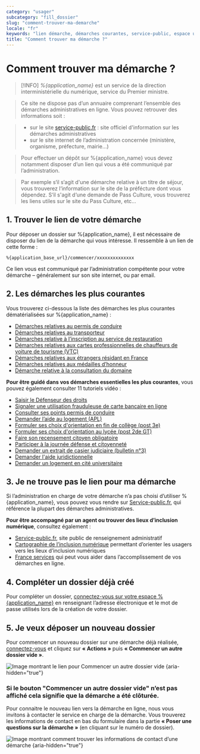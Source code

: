 ```yaml
---
category: "usager"
subcategory: "fill_dossier"
slug: "comment-trouver-ma-demarche"
locale: "fr"
keywords: "lien démarche, démarches courantes, service-public, espace usager, nouveau dossier"
title: "Comment trouver ma démarche ?"
---
```


# Comment trouver ma démarche ?

> [!INFO]
> *%{application_name}* est un service de la direction interministérielle du numérique, service du Premier ministre.

> Ce site ne dispose pas d’un annuaire comprenant l’ensemble des démarches administratives en ligne. Vous pouvez retrouver des informations soit :

> - sur le site [service-public.fr](https://www.service-public.fr) : site officiel d'information sur les démarches administratives
> - sur le site internet de l’administration concernée (ministère, organisme, préfecture, mairie…)

> Pour effectuer un dépôt sur %{application_name} vous devez notamment disposer d’un lien qui vous a été communiqué par l’administration.

> Par exemple s‘il s‘agit d'une démarche relative à un titre de séjour, vous trouverez l‘information sur le site de la préfécture dont vous dépendez. S‘il s'agit d‘une demande de Pass Culture, vous trouverez les liens utiles sur le site du Pass Culture, etc…

## 1. Trouver le lien de votre démarche

Pour déposer un dossier sur %{application_name}, il est nécessaire de disposer du lien de la démarche qui vous intéresse. Il ressemble à un lien de cette forme :

    %{application_base_url}/commencer/xxxxxxxxxxxxxx


Ce lien vous est communiqué par l’administration compétente pour votre démarche – généralement sur son site internet, ou par email.

## 2. Les démarches les plus courantes

Vous trouverez ci-dessous la liste des démarches les plus courantes dématérialisées sur %{application_name} :

- [Démarches relatives au permis de conduire](https://doc.demarches-simplifiees.fr/listes-des-demarches/demarches-relatives-au-permis-de-conduire)
- [Démarches relatives au transporteur](https://doc.demarches-simplifiees.fr/listes-des-demarches/demarches-relatives-au-transporteur)
- [Démarches relative à l’inscription au service de restauration](https://doc.demarches-simplifiees.fr/listes-des-demarches/demarches-relative-a-linscription-au-service-de-restauration)
- [Démarches relatives aux cartes professionnelles de chauffeurs de voiture de tourisme (VTC)](https://doc.demarches-simplifiees.fr/listes-des-demarches/demarches-relatives-aux-cartes-professionnelles-de-chauffeurs-de-voiture-de-tourisme-vtc)
- [Démarches relatives aux étrangers résidant en France](https://doc.demarches-simplifiees.fr/listes-des-demarches/demarches-relatives-aux-titres-de-sejour-pour-les-etrangers)
- [Démarches relatives aux médailles d’honneur](https://doc.demarches-simplifiees.fr/listes-des-demarches/demarches-relatives-aux-medailles-dhonneur)
- [Démarche relative à la consultation du domaine](%{application_base_url}/commencer/consultation-du-domaine)

**Pour être guidé dans vos démarches essentielles les plus courantes**, vous pouvez également consulter 11 tutoriels vidéo :

*   [Saisir le Défenseur des droits](https://dai.ly/x902hs6)
*   [Signaler une utilisation frauduleuse de carte bancaire en ligne](https://dai.ly/x902ha4)
*   [Consulter ses points permis de conduire](https://dai.ly/x902ie0)
*   [Demander l’aide au logement (APL)](https://dai.ly/x902i16)
*   [Formuler ses choix d'orientation en fin de collège (post 3e)](https://dai.ly/x902jm8)
*   [Formuler ses choix d'orientation au lycée (post 2de GT)](https://dai.ly/x902jfg)
*   [Faire son recensement citoyen obligatoire](https://dai.ly/x902jsa)
*   [Participer à la journée défense et citoyenneté](https://dai.ly/x902k20)
*   [Demander un extrait de casier judiciaire (bulletin n°3)](https://dai.ly/x902hh0)
*   [Demander l'aide juridictionnelle](https://dai.ly/x902j5m)
*   [Demander un logement en cité universitaire](https://dai.ly/x902iva)


## 3. Je ne trouve pas le lien pour ma démarche

Si l’administration en charge de votre démarche n’a pas choisi d’utiliser %{application_name}, vous pouvez vous rendre sur [Service-public.fr](https://www.service-public.fr), qui référence la plupart des démarches administratives.

**Pour être accompagné par un agent ou trouver des lieux d’inclusion numérique**, consultez également :

- [Service-public.fr](https://www.service-public.fr), site public de renseignement administratif
- [Cartographie de l’inclusion numérique](https://cartographie.societenumerique.gouv.fr/orientation/besoin) permettant d’orienter les usagers vers les lieux d’inclusion numériques
- [France services](https://www.france-services.gouv.fr/demarches-et-services) qui peut vous aider dans l’accomplissement de vos démarches en ligne.

## 4. Compléter un dossier déjà créé

Pour compléter un dossier, [connectez-vous sur votre espace %{application_name}](/users/sign_in) en renseignant l’adresse électronique et le mot de passe utilisés lors de la création de votre dossier.

## 5. Je veux déposer un nouveau dossier

Pour commencer un nouveau dossier sur une démarche déjà réalisée, [connectez-vous](/users/sign_in) et cliquez sur **« Actions »** puis **« Commencer un autre dossier vide »**.

![Image montrant le lien pour Commencer un autre dossier vide {aria-hidden="true"}](faq/usager-dossier-actions-menu-start-new.png)

### Si le bouton "Commencer un autre dossier vide" n’est pas affiché cela signifie que la démarche a été clôturée.

Pour connaitre le nouveau lien vers la démarche en ligne, nous vous invitons à contacter le service en charge de la démarche. Vous trouverez les informations de contact en bas du formulaire dans la partie **« Poser une questions sur la démarche »** (en cliquant sur le numéro de dossier).

![Image montrant comment trouver les informations de contact d’une démarche {aria-hidden="true"}](faq/usager-procedure-close-focus-contact.png)
